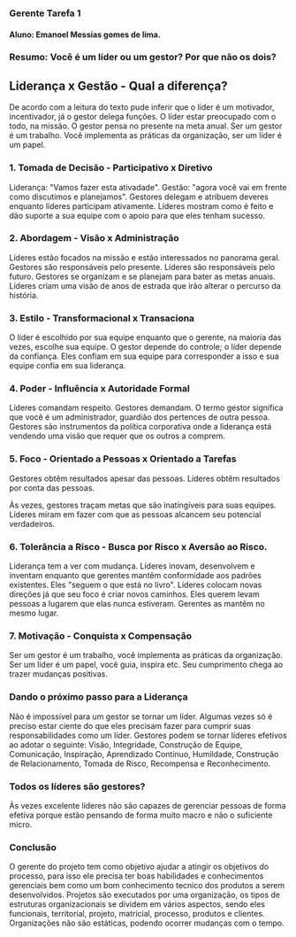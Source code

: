 ### Gerente Tarefa 1

#### Aluno: Emanoel Messias gomes de lima.


### Resumo: Você é um líder ou um gestor? Por que não os dois?
## Liderança x Gestão - Qual a diferença?
De acordo com a leitura do texto pude inferir que o líder é um motivador, incentivador, já o gestor delega funções. 
O líder estar preocupado com o todo, na missão. O gestor pensa no presente na meta anual. Ser um gestor é um trabalho. 
Você implementa as práticas da organização, ser um líder é um papel.

### 1. Tomada de Decisão - Participativo x Diretivo

 Liderança: "Vamos fazer esta ativadade". Gestão: "agora você vai em frente como discutimos e planejamos".
 Gestores delegam e atribuem deveres enquanto líderes participam ativamente. Líderes mostram como é feito e
 dão suporte a sua equipe com o apoio para que eles tenham sucesso. 
 
 ### 2. Abordagem - Visão x Administração 
 
 Líderes estão focados na missão e estão interessados no panorama geral. Gestores são responsáveis pelo presente. Líderes 
 são responsáveis pelo futuro. Gestores se organizam e se planejam para bater as metas anuais. Líderes criam uma visão
 de anos de estrada que irão alterar o percurso da história.
 
### 3. Estilo - Transformacional x Transaciona

O líder é escolhido por sua equipe enquanto que o gerente, na maioria das vezes, escolhe sua equipe. O gestor depende do controle; o líder depende da confiança. Eles confiam em sua equipe para corresponder a isso e sua equipe confia em sua liderança.

### 4. Poder - Influência x Autoridade Formal

Líderes comandam respeito. Gestores demandam. O termo gestor significa que você é um administrador, guardião dos pertences de outra pessoa. Gestores são instrumentos da política corporativa onde a liderança está vendendo uma visão que requer que os outros a comprem.

### 5. Foco - Orientado a Pessoas x Orientado a Tarefas

Gestores obtêm resultados apesar das pessoas. Líderes obtêm resultados por conta das pessoas.

Às vezes, gestores traçam metas que são inatingíveis para suas equipes. Líderes miram em fazer com que as pessoas alcancem seu potencial verdadeiros.

 ### 6. Tolerância a Risco - Busca por Risco x Aversão ao Risco. 

Liderança tem a ver com mudança. Líderes inovam, desenvolvem e inventam enquanto que gerentes mantêm conformidade aos padrões existentes. Eles "seguem o que está no livro". Líderes colocam novas direções já que seu foco é criar novos caminhos. Eles querem levam pessoas a lugarem que elas nunca estiveram. Gerentes as mantêm no mesmo lugar.

### 7. Motivação - Conquista x Compensação

Ser um gestor é um trabalho, você implementa as práticas da organização. Ser um líder é um papel, você guia, inspira etc. Seu cumprimento chega ao trazer mudanças positivas.

### Dando o próximo passo para a Liderança

Não é impossível para um gestor se tornar um líder. Algumas vezes só é preciso estar ciente do que eles precisam fazer para cumprir suas responsabilidades como um líder. Gestores podem se tornar líderes efetivos ao adotar o seguinte: Visão, Integridade, Construção de Equipe, Comunicação, Inspiração, Aprendizado Contínuo, Humildade, Construção de Relacionamento, Tomada de Risco, Recompensa e Reconhecimento.

### Todos os líderes são gestores?

Às vezes excelente líderes não são capazes de gerenciar pessoas de forma efetiva porque estão pensando de forma muito macro e não o suficiente micro.

### Conclusão

O gerente do projeto tem como objetivo ajudar a atingir os objetivos do processo,
para isso ele precisa ter boas habilidades e conhecimentos gerenciais bem como um bom
conhecimento tecnico dos produtos a serem desenvolvidos. Projetos são executados por uma organização,
os tipos de estruturas organizacionais se dividem em vários aspectos, sendo eles funcionais, territorial,
projeto, matricial, processo, produtos e clientes. 
Organizações não são estáticas, podendo ocorrer mudanças com o tempo.

